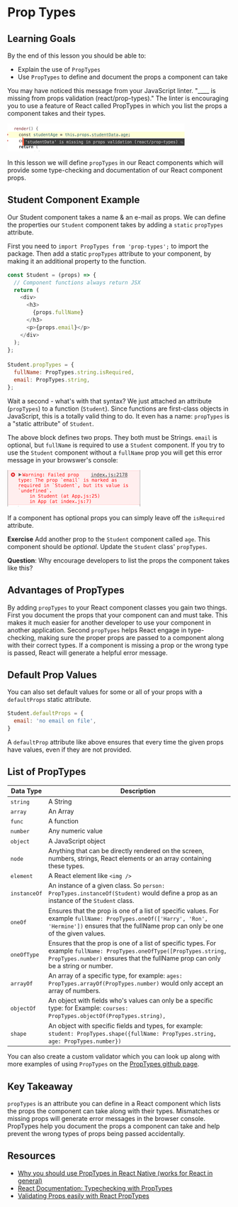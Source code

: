 # Prop Types

## Learning Goals

By the end of this lesson you should be able to:

- Explain the use of `PropTypes`
- Use `PropTypes` to define and document the props a component can take

You may have noticed this message from your JavaScript linter.  "____ is missing from props validation (react/prop-types)."  The linter is encouraging you to use a feature of React called PropTypes in which you list the props a component takes and their types.

![prop types error](images/prop-types.png)

In this lesson we will define `propTypes` in our React components which will provide some type-checking and documentation of our React component props.

## Student Component Example

Our Student component takes a name & an e-mail as props.  We can define the properties our `Student` component takes by adding a `static` `propTypes` attribute.

First you need to `import PropTypes from 'prop-types';` to import the package.  Then add a static `propTypes` attribute to your component, by making it an additional property to the function.

```javascript
const Student = (props) => {
  // Component functions always return JSX
  return (
    <div>
      <h3>
        {props.fullName}
      </h3>
      <p>{props.email}</p>
    </div>
  );
};

Student.propTypes = {
  fullName: PropTypes.string.isRequired,
  email: PropTypes.string,
};
```

Wait a second - what's with that syntax? We just attached an attribute (`propTypes`) to a function (`Student`). Since functions are first-class objects in JavaScript, this is a totally valid thing to do. It even has a name: `propTypes` is a "static attribute" of `Student`.

The above block defines two props. They both must be Strings. `email` is optional, but `fullName` is required to use a `Student` component. If you try to use the `Student` component without a `fullName` prop you will get this error message in your browswer's console:

![Error Msg](images/missing-prop.png)

If a component has optional props you can simply leave off the `isRequired` attribute.

**Exercise** Add another prop to the `Student` component called `age`.  This component should be _optional_.  Update the `Student` class' `propTypes`.

**Question**:  Why encourage developers to list the props the component takes like this?

## Advantages of PropTypes

By adding `propTypes` to your React component classes you gain two things.  First you document the props that your component can and must take.  This makes it much easier for another developer to use your component in another application.  Second `propTypes` helps React engage in type-checking, making sure the proper props are passed to a component along with their correct types.  If a component is missing a prop or the wrong type is passed, React will generate a helpful error message.

## Default Prop Values

You can also set default values for some or all of your props with a `defaultProps` static attribute.

```javascript
Student.defaultProps = {
  email: 'no email on file',
}
```

A `defaultProp` attribute like above ensures that every time the given props have values, even if they are not provided.

## List of PropTypes

|  **Data Type** | **Description**
|---|---
|  `string` | A String
|  `array` | An Array
|  `func` | A function
|  `number` | Any numeric value
|  `object` | A JavaScript object
|  `node` | Anything that can be directly rendered on the screen, numbers, strings, React elements or an array containing these types.
|  `element` | A React element like `<img />`
|  `instanceOf`  | An instance of a given class.  So `person: PropTypes.instanceOf(Student)` would define a prop as an instance of the `Student` class.
|  `oneOf` |  Ensures that the prop is one of a list of specific values.  For example `fullName: PropTypes.oneOf(['Harry', 'Ron', 'Hermine'])` ensures that the fullName prop can only be one of the given values.
|  `oneOfType` |  Ensures that the prop is one of a list of specific types.  For example `fullName: PropTypes.oneOfType([PropTypes.string, PropTypes.number)` ensures that the fullName prop can only be a string or number.
|  `arrayOf` | An array of a specific type, for example:  `ages: PropTypes.arrayOf(PropTypes.number)` would only accept an array of numbers.
|  `objectOf` | An object with fields who's values can only be a specific type:  for Example: `courses: PropTypes.objectOf(PropTypes.string),`
|  `shape` |  An object with specific fields and types, for example: `student: PropTypes.shape({fullName: PropTypes.string, age: PropTypes.number})`

You can also create a custom validator which you can look up along with more examples of using `PropTypes` on the [PropTypes github page](https://github.com/facebook/prop-types).

## Key Takeaway

`propTypes` is an attribute you can define in a React component which lists the props the component can take along with their types.  Mismatches or missing props will generate error messages in the browser console.  PropTypes help you document the props a component can take and help prevent the wrong types of props being passed accidentally.

## Resources

- [Why you should use PropTypes in React Native (works for React in general)](https://codeburst.io/why-you-should-use-proptypes-in-react-native-e6f5ef78e7dd)
- [React Documentation: Typechecking with PropTypes](https://www.npmjs.com/package/prop-types)
- [Validating Props easily with React PropTypes](https://codeburst.io/validating-props-easily-with-react-proptypes-96e80208207)
